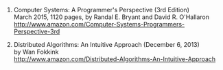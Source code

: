 1. Computer Systems: A Programmer's Perspective (3rd Edition)
<br>March 2015, 1120 pages, by Randal E. Bryant and David R. O'Hallaron
<br>http://www.amazon.com/Computer-Systems-Programmers-Perspective-3rd

2. Distributed Algorithms: An Intuitive Approach (December 6, 2013)
<br>by Wan Fokkink
<br>http://www.amazon.com/Distributed-Algorithms-An-Intuitive-Approach
